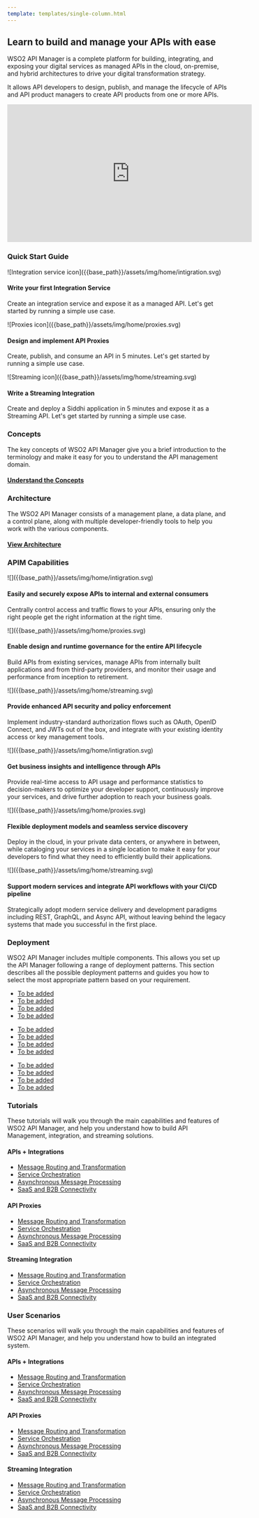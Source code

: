 ```yaml
---
template: templates/single-column.html
---
```


<link href="https://fonts.googleapis.com/icon?family=Material+Icons" rel="stylesheet">
<div class="homePage">
    <div class="section01">
        <div class="leftContent">
            <h2>Learn to build and manage your APIs with ease  </h2>
            <p>
                WSO2 API Manager is a complete platform for building, integrating, and exposing your digital services as managed APIs in the cloud, on-premise, and hybrid architectures to drive your digital transformation strategy. 
            </p>
            <p>
                It allows API developers to design, publish, and manage the lifecycle of APIs and API product 
                managers to create API products from one or more APIs.
            </p>
        </div>
        <div class="rightImage">
            <iframe width="560" height="315" src="https://www.youtube-nocookie.com/embed/JejVjoaAc38?controls=0" 
            frameborder="0" allow="accelerometer; clipboard-write; encrypted-media; gyroscope" allowfullscreen></iframe>
        </div>
    </div>
    <div class="section02">
        <h3>Quick Start Guide</h3>
        <div class="linkWrapper">
            <div class="linkSet2" onclick="location.href='{{base_path}}/get-started/quick-start-guide/quick-start-guide';">
                ![Integration service icon]({{base_path}}/assets/img/home/intigration.svg)
                <h4>Write your first Integration Service</h4>
                <p>
                    Create an integration service and expose it as a managed API. Let's get started by running a simple use case. 
                </p>
            </div>
            <div class="linkSet2 middle" onclick="location.href='{{base_path}}/get-started/quick-start-guide/integration-qsg';">
                ![Proxies icon]({{base_path}}/assets/img/home/proxies.svg)
                <h4>Design and implement  API Proxies</h4>
                <p>
                    Create, publish, and consume an API in 5 minutes. Let's get started by running a simple use case.
                </p>
            </div>
            <div class="linkSet2 last" onclick="location.href='{{base_path}}/get-started/quick-start-guide/streaming-qsg';">
                ![Streaming icon]({{base_path}}/assets/img/home/streaming.svg)
                <h4>Write a Streaming Integration</h4>
                <p>
                    Create and deploy a Siddhi application in 5 minutes and expose it as a Streaming API. Let's get started by running a simple use case.
                </p>
            </div>
        </div>
    </div>
    <div class="section03">
        <div class="section03Card">
            <h3>Concepts</h3>
            <p>
                The key concepts of WSO2 API Manager give you a brief introduction to the terminology and make it easy for you to understand the API management domain.
            </p>
            <a href='{{base_path}}/get-started/key-concepts'><h4>Understand the Concepts</h4></a>
        </div>
        <div class="section03Card last">
            <h3>Architecture</h3>
            <p>
                The WSO2 API Manager consists of a management plane, a data plane, and a control plane, along with multiple developer-friendly tools to help you work with the various components.
            </p>
            <a href='{{base_path}}/get-started/architecture'><h4>View Architecture</h4></a>
        </div>
    </div>
    <div class="section04">
        <h3>APIM Capabilities</h3>
        <div class="linkWrapper">
            <div class="linkSet2" onclick="location.href='getting-started/quick-start-guide';">
                ![]({{base_path}}/assets/img/home/intigration.svg)
                <h4>Easily and securely expose APIs to internal and external consumers</h4>
                <p>
                    Centrally control access and traffic flows to your APIs, ensuring only the right people get the right information at the right time. 
                </p>
            </div>
            <div class="linkSet2 middle" onclick="location.href='getting-started/quick-start-guide';">
                ![]({{base_path}}/assets/img/home/proxies.svg)
                <h4>Enable design and runtime governance for the entire API lifecycle</h4>
                <p>
                    Build APIs from existing services, manage APIs from internally built applications and from third-party providers, and monitor their usage and performance from inception to retirement.
                </p>
            </div>
            <div class="linkSet2 last" onclick="location.href='getting-started/quick-start-guide';">
                ![]({{base_path}}/assets/img/home/streaming.svg)
                <h4>Provide enhanced API security and policy enforcement</h4>
                <p>
                    Implement industry-standard authorization flows such as OAuth, OpenID Connect, and JWTs out of the box, and integrate with your existing identity access or key management tools.
                </p>
            </div>
        </div>
        <div class="linkWrapper">
            <div class="linkSet2" onclick="location.href='getting-started/quick-start-guide';">
                ![]({{base_path}}/assets/img/home/intigration.svg)
                <h4>Get business insights and intelligence through APIs</h4>
                <p>
                    Provide real-time access to API usage and performance statistics to decision-makers to optimize your developer support, continuously improve your services, and drive further adoption to reach your business goals. 
                </p>
            </div>
            <div class="linkSet2 middle" onclick="location.href='getting-started/quick-start-guide';">
                ![]({{base_path}}/assets/img/home/proxies.svg)
                <h4>Flexible deployment models and seamless service discovery</h4>
                <p>
                    Deploy in the cloud, in your private data centers, or anywhere in between, while cataloging your services in a single location to make it easy for your developers to find what they need to efficiently build their applications.
                </p>
            </div>
            <div class="linkSet2 last" onclick="location.href='getting-started/quick-start-guide';">
                ![]({{base_path}}/assets/img/home/streaming.svg)
                <h4>Support modern services and integrate API workflows with your CI/CD pipeline</h4>
                <p>
                    Strategically adopt modern service delivery and development paradigms including REST, GraphQL, and Async API, without leaving behind the legacy systems that made you successful in the first place.
                </p>
            </div>
        </div>
    </div>
    <div class="section05">
        <h3>Deployment</h3>
        <p>
            WSO2 API Manager includes multiple components. This allows you set up the API Manager following a range of deployment patterns. This section describes all the possible deployment patterns and guides you how to select the most appropriate pattern based on your requirement.
        </p>
        <div class="DeploymentWrapper">
            <div class="Deploymentlinks">
                <ul>
                    <li><a href='#'>To be added</a></li>
                    <li><a href='#'>To be added</a></li>
                    <li><a href='#'>To be added</a></li>
                    <li><a href='#'>To be added</a></li>
                </ul>
            </div>
            <div class="Deploymentlinks middle">
                <ul>
                    <li><a href='#'>To be added</a></li>
                    <li><a href='#'>To be added</a></li>
                    <li><a href='#'>To be added</a></li>
                    <li><a href='#'>To be added</a></li>
                </ul>
            </div>
            <div class="Deploymentlinks last">
                <ul>
                    <li><a href='#'>To be added</a></li>
                    <li><a href='#'>To be added</a></li>
                    <li><a href='#'>To be added</a></li>
                    <li><a href='#'>To be added</a></li>
                </ul>
            </div>
        </div>
    </div>
    <div class="section06">
        <h3>Tutorials</h3>
        <p>
            These tutorials will walk you through the main capabilities and features of WSO2 API Manager, and help you understand how to build API Management, integration, and streaming solutions.
        </p>
        <div class="DeploymentWrapper">
            <div class="Deploymentlinks">
                <h4>APIs + Integrations </h4>
                <ul>
                    <li><a href='#'>Message Routing and Transformation</a></li>
                    <li><a href='#'>Service Orchestration</a></li>
                    <li><a href='#'>Asynchronous Message Processing</a></li>
                    <li><a href='#'>SaaS and B2B Connectivity</a></li>
                </ul>
            </div>
            <div class="Deploymentlinks middle">
                <h4>API Proxies </h4>
                <ul>
                    <li><a href='#'>Message Routing and Transformation</a></li>
                    <li><a href='#'>Service Orchestration</a></li>
                    <li><a href='#'>Asynchronous Message Processing</a></li>
                    <li><a href='#'>SaaS and B2B Connectivity</a></li>
                </ul>
            </div>
            <div class="Deploymentlinks last">
                <h4>Streaming Integration </h4>
                <ul>
                    <li><a href='#'>Message Routing and Transformation</a></li>
                    <li><a href='#'>Service Orchestration</a></li>
                    <li><a href='#'>Asynchronous Message Processing</a></li>
                    <li><a href='#'>SaaS and B2B Connectivity</a></li>
                </ul>
            </div>
        </div>
    </div>
    <div class="section07">
        <h3>User Scenarios</h3>
        <p>
            These scenarios will walk you through the main capabilities and features of WSO2 API Manager, and help you understand how to build an integrated system.
        </p>
        <div class="DeploymentWrapper">
            <div class="Deploymentlinks">
                <h4>APIs + Integrations </h4>
                <ul>
                    <li><a href='#'>Message Routing and Transformation</a></li>
                    <li><a href='#'>Service Orchestration</a></li>
                    <li><a href='#'>Asynchronous Message Processing</a></li>
                    <li><a href='#'>SaaS and B2B Connectivity</a></li>
                </ul>
            </div>
            <div class="Deploymentlinks middle">
                <h4>API Proxies </h4>
                <ul>
                    <li><a href='#'>Message Routing and Transformation</a></li>
                    <li><a href='#'>Service Orchestration</a></li>
                    <li><a href='#'>Asynchronous Message Processing</a></li>
                    <li><a href='#'>SaaS and B2B Connectivity</a></li>
                </ul>
            </div>
            <div class="Deploymentlinks last">
                <h4>Streaming Integration </h4>
                <ul>
                    <li><a href='#'>Message Routing and Transformation</a></li>
                    <li><a href='#'>Service Orchestration</a></li>
                    <li><a href='#'>Asynchronous Message Processing</a></li>
                    <li><a href='#'>SaaS and B2B Connectivity</a></li>
                </ul>
            </div>
        </div>
    </div>
</div>
